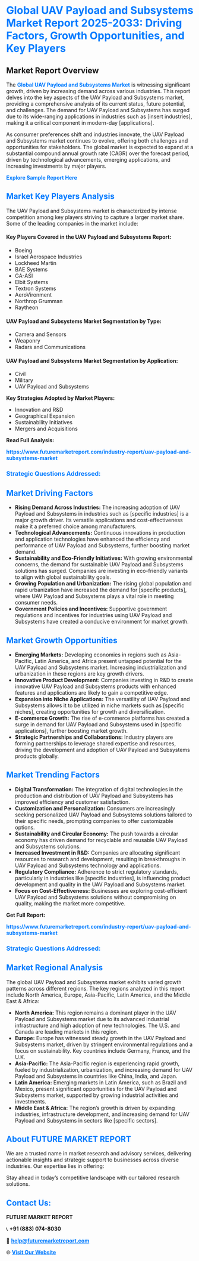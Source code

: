 <h1 style="color: #007BFF;">Global UAV Payload and Subsystems Market Report 2025-2033: Driving Factors, Growth Opportunities, and Key Players</h1>

<section id="overview">
<h2>Market Report Overview</h2>
<p>The <a href="https://www.futuremarketreport.com/industry-report/uav-payload-and-subsystems-market" style="color: #007BFF; text-decoration: none;"><strong>Global UAV Payload and Subsystems Market</strong></a> is witnessing significant growth, driven by increasing demand across various industries. This report delves into the key aspects of the UAV Payload and Subsystems market, providing a comprehensive analysis of its current status, future potential, and challenges. The demand for UAV Payload and Subsystems has surged due to its wide-ranging applications in industries such as [insert industries], making it a critical component in modern-day [applications].</p>
<p>As consumer preferences shift and industries innovate, the UAV Payload and Subsystems market continues to evolve, offering both challenges and opportunities for stakeholders. The global market is expected to expand at a substantial compound annual growth rate (CAGR) over the forecast period, driven by technological advancements, emerging applications, and increasing investments by major players.</p>
</section>

<section id="overview">
<p><a href="https://www.futuremarketreport.com/request-sample/reportId=128574" style="color: #007BFF; text-decoration: none;"><strong>Explore Sample Report Here</strong></a></p>
</section>

<section id="key-players">
<h2 style="color: #007BFF;">Market Key Players Analysis</h2>
<p>The UAV Payload and Subsystems market is characterized by intense competition among key players striving to capture a larger market share. Some of the leading companies in the market include:</p>
<h4>Key Players Covered in the UAV Payload and Subsystems Report:</h4>
<ul><li>Boeing</li><li>Israel Aerospace Industries</li><li>Lockheed Martin</li><li>BAE Systems</li><li>GA-ASI</li><li>Elbit Systems</li><li>Textron Systems</li><li>AeroVironment</li><li>Northrop Grumman</li><li>Raytheon</li></ul>
<h4>UAV Payload and Subsystems Market Segmentation by Type:</h4>
<ul><li>Camera and Sensors</li><li>Weaponry</li><li>Radars and Communications</li></ul>

<h4>UAV Payload and Subsystems Market Segmentation by Application:</h4>
<ul><li>Civil</li><li>Military</li><li>UAV Payload and Subsystems</li></ul>
<p><strong>Key Strategies Adopted by Market Players:</strong></p>
<ul>
<li>Innovation and R&D</li>
<li>Geographical Expansion</li>
<li>Sustainability Initiatives</li>
<li>Mergers and Acquisitions</li>
</ul>
</section>

<section>
<p><strong>Read Full Analysis: </strong></p><a href="https://www.futuremarketreport.com/industry-report/uav-payload-and-subsystems-market" style="color: #007BFF; text-decoration: none;"><strong>https://www.futuremarketreport.com/industry-report/uav-payload-and-subsystems-market</strong></a>
<h3 style="color: #007BFF;">Strategic Questions Addressed:</h3>
</section>

<section id="driving-factors">
<h2 style="color: #007BFF;">Market Driving Factors</h2>
<ul>
<li><strong>Rising Demand Across Industries:</strong> The increasing adoption of UAV Payload and Subsystems in industries such as [specific industries] is a major growth driver. Its versatile applications and cost-effectiveness make it a preferred choice among manufacturers.</li>
<li><strong>Technological Advancements:</strong> Continuous innovations in production and application technologies have enhanced the efficiency and performance of UAV Payload and Subsystems, further boosting market demand.</li>
<li><strong>Sustainability and Eco-Friendly Initiatives:</strong> With growing environmental concerns, the demand for sustainable UAV Payload and Subsystems solutions has surged. Companies are investing in eco-friendly variants to align with global sustainability goals.</li>
<li><strong>Growing Population and Urbanization:</strong> The rising global population and rapid urbanization have increased the demand for [specific products], where UAV Payload and Subsystems plays a vital role in meeting consumer needs.</li>
<li><strong>Government Policies and Incentives:</strong> Supportive government regulations and incentives for industries using UAV Payload and Subsystems have created a conducive environment for market growth.</li>
</ul>
</section>

<section id="growth-opportunities">
<h2 style="color: #007BFF;">Market Growth Opportunities</h2>
<ul>
<li><strong>Emerging Markets:</strong> Developing economies in regions such as Asia-Pacific, Latin America, and Africa present untapped potential for the UAV Payload and Subsystems market. Increasing industrialization and urbanization in these regions are key growth drivers.</li>
<li><strong>Innovative Product Development:</strong> Companies investing in R&D to create innovative UAV Payload and Subsystems products with enhanced features and applications are likely to gain a competitive edge.</li>
<li><strong>Expansion into Niche Applications:</strong> The versatility of UAV Payload and Subsystems allows it to be utilized in niche markets such as [specific niches], creating opportunities for growth and diversification.</li>
<li><strong>E-commerce Growth:</strong> The rise of e-commerce platforms has created a surge in demand for UAV Payload and Subsystems used in [specific applications], further boosting market growth.</li>
<li><strong>Strategic Partnerships and Collaborations:</strong> Industry players are forming partnerships to leverage shared expertise and resources, driving the development and adoption of UAV Payload and Subsystems products globally.</li>
</ul>
</section>

<section id="trending-factors">
<h2 style="color: #007BFF;">Market Trending Factors</h2>
<ul>
<li><strong>Digital Transformation:</strong> The integration of digital technologies in the production and distribution of UAV Payload and Subsystems has improved efficiency and customer satisfaction.</li>
<li><strong>Customization and Personalization:</strong> Consumers are increasingly seeking personalized UAV Payload and Subsystems solutions tailored to their specific needs, prompting companies to offer customizable options.</li>
<li><strong>Sustainability and Circular Economy:</strong> The push towards a circular economy has driven demand for recyclable and reusable UAV Payload and Subsystems solutions.</li>
<li><strong>Increased Investment in R&D:</strong> Companies are allocating significant resources to research and development, resulting in breakthroughs in UAV Payload and Subsystems technology and applications.</li>
<li><strong>Regulatory Compliance:</strong> Adherence to strict regulatory standards, particularly in industries like [specific industries], is influencing product development and quality in the UAV Payload and Subsystems market.</li>
<li><strong>Focus on Cost-Effectiveness:</strong> Businesses are exploring cost-efficient UAV Payload and Subsystems solutions without compromising on quality, making the market more competitive.</li>
</ul>
</section>

<section>
<p><strong>Get Full Report: </strong></p><a href="https://www.futuremarketreport.com/industry-report/uav-payload-and-subsystems-market" style="color: #007BFF; text-decoration: none;"><strong>https://www.futuremarketreport.com/industry-report/uav-payload-and-subsystems-market</strong></a>
<h3 style="color: #007BFF;">Strategic Questions Addressed:</h3>
</section>


<section id="regional-analysis">
<h2 style="color: #007BFF;">Market Regional Analysis</h2>
<p>The global UAV Payload and Subsystems market exhibits varied growth patterns across different regions. The key regions analyzed in this report include North America, Europe, Asia-Pacific, Latin America, and the Middle East & Africa:</p>
<ul>
<li><strong>North America:</strong> This region remains a dominant player in the UAV Payload and Subsystems market due to its advanced industrial infrastructure and high adoption of new technologies. The U.S. and Canada are leading markets in this region.</li>
<li><strong>Europe:</strong> Europe has witnessed steady growth in the UAV Payload and Subsystems market, driven by stringent environmental regulations and a focus on sustainability. Key countries include Germany, France, and the U.K.</li>
<li><strong>Asia-Pacific:</strong> The Asia-Pacific region is experiencing rapid growth, fueled by industrialization, urbanization, and increasing demand for UAV Payload and Subsystems in countries like China, India, and Japan.</li>
<li><strong>Latin America:</strong> Emerging markets in Latin America, such as Brazil and Mexico, present significant opportunities for the UAV Payload and Subsystems market, supported by growing industrial activities and investments.</li>
<li><strong>Middle East & Africa:</strong> The region’s growth is driven by expanding industries, infrastructure development, and increasing demand for UAV Payload and Subsystems in sectors like [specific sectors].</li>
</ul>
</section>

<footer>
<h2 style="color: #007BFF;">About FUTURE MARKET REPORT</h2>
<p>We are a trusted name in market research and advisory services, delivering actionable insights and strategic support to businesses across diverse industries. Our expertise lies in offering:</p>

<p>Stay ahead in today’s competitive landscape with our tailored research solutions.</p>

<h2 style="color: #007BFF;">Contact Us:</h2>
<p><strong>FUTURE MARKET REPORT</strong></p>
<p>📞 <strong>+91 (883) 074-8030</strong></p>
<p>📧 <strong><a href="mailto:help@futuremarketreport.com" style="color: #007BFF;">help@futuremarketreport.com</a></strong></p>
<p>🌐 <strong><a href="https://www.futuremarketreport.com/" style="color: #007BFF;">Visit Our Website</a></strong></p>
</footer>